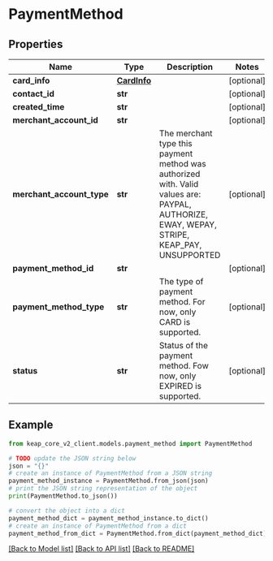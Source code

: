 # PaymentMethod


## Properties

Name | Type | Description | Notes
------------ | ------------- | ------------- | -------------
**card_info** | [**CardInfo**](CardInfo.md) |  | [optional] 
**contact_id** | **str** |  | [optional] 
**created_time** | **str** |  | [optional] 
**merchant_account_id** | **str** |  | [optional] 
**merchant_account_type** | **str** | The merchant type this payment method was authorized with. Valid values are: PAYPAL, AUTHORIZE, EWAY, WEPAY, STRIPE, KEAP_PAY, UNSUPPORTED | [optional] 
**payment_method_id** | **str** |  | [optional] 
**payment_method_type** | **str** | The type of payment method. For now, only CARD is supported. | [optional] 
**status** | **str** | Status of the payment method. Fow now, only EXPIRED is supported. | [optional] 

## Example

```python
from keap_core_v2_client.models.payment_method import PaymentMethod

# TODO update the JSON string below
json = "{}"
# create an instance of PaymentMethod from a JSON string
payment_method_instance = PaymentMethod.from_json(json)
# print the JSON string representation of the object
print(PaymentMethod.to_json())

# convert the object into a dict
payment_method_dict = payment_method_instance.to_dict()
# create an instance of PaymentMethod from a dict
payment_method_from_dict = PaymentMethod.from_dict(payment_method_dict)
```
[[Back to Model list]](../README.md#documentation-for-models) [[Back to API list]](../README.md#documentation-for-api-endpoints) [[Back to README]](../README.md)


